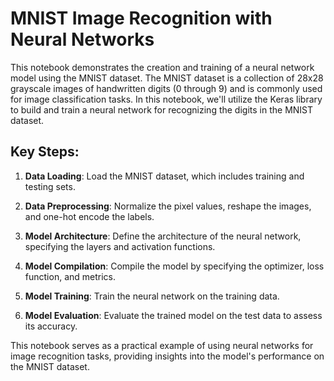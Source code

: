 # MNIST Image Recognition with Neural Networks

This notebook demonstrates the creation and training of a neural network model using the MNIST dataset. The MNIST dataset is a collection of 28x28 grayscale images of handwritten digits (0 through 9) and is commonly used for image classification tasks. In this notebook, we'll utilize the Keras library to build and train a neural network for recognizing the digits in the MNIST dataset.

## Key Steps:

1. **Data Loading**: Load the MNIST dataset, which includes training and testing sets.

2. **Data Preprocessing**: Normalize the pixel values, reshape the images, and one-hot encode the labels.

3. **Model Architecture**: Define the architecture of the neural network, specifying the layers and activation functions.

4. **Model Compilation**: Compile the model by specifying the optimizer, loss function, and metrics.

5. **Model Training**: Train the neural network on the training data.

6. **Model Evaluation**: Evaluate the trained model on the test data to assess its accuracy.

This notebook serves as a practical example of using neural networks for image recognition tasks, providing insights into the model's performance on the MNIST dataset.
